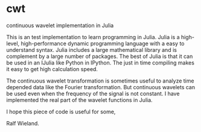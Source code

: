 # cwt
continuous wavelet implementation in Julia

This is an test implementation to learn programming in Julia. Julia is a high-level, high-performance dynamic 
programming language with a easy to understand syntax. Julia includes a large mathematical library and is complement by a large number of packages. The best of Julia is that it can be used in an IJulia like Python in IPython. The just in time compiling makes it easy to get high calculation speed. 

The continuous wavelet transformation is sometimes useful to analyze time depended data like the Fourier transformation. But continuous wavelets can be used even when the frequency of the signal is not constant. I have implemented the real part of the wavelet functions in Julia.

I hope this piece of code is useful for some,

Ralf Wieland.

